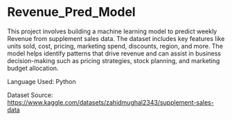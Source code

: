 # Revenue_Pred_Model

This project involves building a machine learning model to predict weekly Revenue from supplement sales data. The dataset includes key features like units sold, cost, pricing, marketing spend, discounts, region, and more. The model helps identify patterns that drive revenue and can assist in business decision-making such as pricing strategies, stock planning, and marketing budget allocation.

Language Used: Python

Dataset Source: https://www.kaggle.com/datasets/zahidmughal2343/supplement-sales-data
